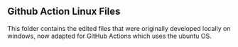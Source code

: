 ## Github Action Linux Files

This folder contains the edited files that were originally developed locally on windows, now adapted for GitHub Actions which uses the ubuntu OS.


